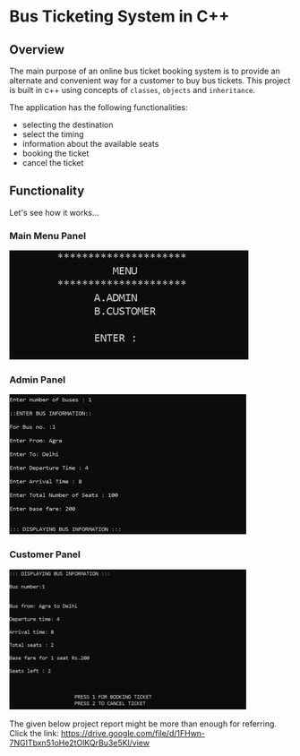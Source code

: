 # Bus Ticketing System in C++

## Overview

The main purpose of an online bus ticket booking system is to provide an alternate and convenient way for a customer to buy bus tickets.
This project is built in c++ using concepts of `classes`, `objects` and `inheritance`.

The application has the following functionalities:
* selecting the destination
* select the timing
* information about the available seats
* booking the ticket
* cancel the ticket

## Functionality
Let's see how it works...

### Main Menu Panel
![](https://raw.githubusercontent.com/Thevinaypatwal/Bus-Ticketing-System/main/vk.jpg)

### Admin Panel
<img src="https://raw.githubusercontent.com/Thevinaypatwal/Bus-Ticketing-System/main/vk2.jpg" width="423" height="250">

### Customer Panel
<img src="https://raw.githubusercontent.com/Thevinaypatwal/Bus-Ticketing-System/main/vk1.jpg" width="423" height="250">


The given below project report might be more than enough for referring. Click the link:
https://drive.google.com/file/d/1FHwn-7NGITbxn51oHe2tOlKQrBu3e5Kl/view


